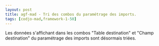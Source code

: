 ```yaml
---
layout: post
title: agf-mad - Tri des combos du paramétrage des imports.
tags: [codjo-mad,framework-1-50]
---
```

Les données s'affichant dans les combos "Table destination" et "Champ destination" du paramétrage des imports sont désormais triées.
